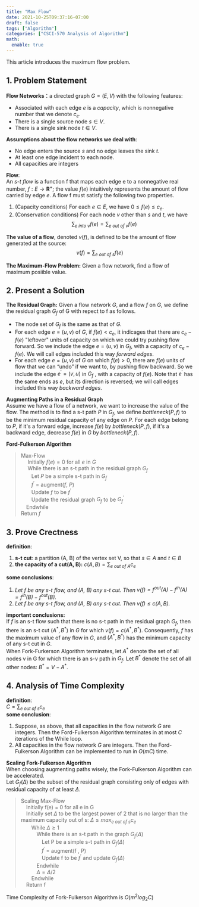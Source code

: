 ```yaml
---
title: "Max Flow"
date: 2021-10-25T09:37:16-07:00
draft: false
tags: ["Algorithm"]
categories: ["CSCI-570 Analysis of Algorithm"]
math:
  enable: true
---
```


This article introduces the maximum flow problem.

<!--more-->
## 1. Problem Statement
**Flow Networks**：a directed graph $G=(E, V)$ with the following features:  
*  Associated with each edge *e* is a *capacity*, which is nonnegative number that we denote $c_e$.
*  There is a single source node $s\in V$.
*  There is a single sink node $t\in V$.

**Assumptions about the flow networks we deal with**:  
*   No edge enters the source $s$ and no edge leaves the sink $t$.
*   At least one edge incident to each node.
*   All capacities are integers

**Flow**:  
An *s-t flow* is a function f that maps each edge e to a nonnegative real number, $f : E \to \mathbf{R} ^+$; the value $f(e)$ intuitively represents the amount of flow carried by edge $e$. A flow f must satisfy the following two properties.  
1. (Capacity conditions) For each $e\in E$, we have $0\leq f(e)\leq c_e$.
2. (Conservation conditions) For each node $v$ other than $s$ and $t$, we have 
$$\sum_{e\ into\ v} f(e)=\sum_{e\ out\ of\ v} f(e)$$

**The value of a flow**, denoted $v(f)$, is defined to be the amount of flow generated at the source:
$$v(f)=\sum_{e\ out\ of\ s} f(e)$$

**The Maximum-Flow Problem:**
Given a flow network, find a flow of maximum posiible value.

## 2. Present a Solution 
**The Residual Graph:**
Given a flow network $G$, and a flow $f$ on $G$, we define the residual graph $G_f$ of G with repect to f as follows.  
*   The node set of $G_f$ is the same as that of $G$.
*   For each edge $e=(u,v)$ of $G$, if $f(e)<c_e$, it indicages that there are $c_e-f(e)$ "leftover" units of capacity on which we could try pushing flow forward. So we include the edge $e=(u,v)$ in $G_f$, with a capacity of $c_e-f(e)$. We will call edges included this way *forward edges*.
*   For each edge $e=(u,v)$ of $G$ on which $f(e)>0$, there are $f(e)$ units of flow that we can “undo” if we want to, by pushing flow backward. So we include the edge $e^\prime = (v, u)$ in $G_f$ , with a capacity of $f(e)$. Note that $e^\prime$ has the same ends as $e$, but its direction is reversed; we will call edges included this way *backward edges*.

**Augmenting Paths in a Residual Graph**  
Assume we have a flow of a network, we want to increase the value of the flow. The method is to find a s-t path $P$ in $G_f$, we define $bottleneck(P,f)$ to be the minimum residual capacity of any edge on $P$. For each edge belong to $P$, if it's a forward edge, increase $f(e)$ by $bottleneck(P, f)$, if it's a backward edge, decrease $f(e)$ in $G$ by $bottleneck(P, f)$.  

**Ford-Fulkerson Algorithm**  
>Max-Flow  
&emsp; Initially $f(e) = 0$ for all $e$ in $G$  
&emsp; While there is an s-t path in the residual graph $G_f$  
        &emsp;&emsp;Let $P$ be a simple s-t path in $G_f$  
        &emsp;&emsp;$f^\prime$ = augment($f$, $P$)  
        &emsp;&emsp;Update $f$ to be $f^\prime$  
        &emsp;&emsp;Update the residual graph $G_f$ to be $G_f^\prime$  
    &emsp;Endwhile  
Return $f$

## 3. Prove Crectness
**definition**:  
1. **s-t cut**: a partition (A, B) of the vertex set V, so that $s\in A$ and $t\in B$  
2. **the capacity of a cut(A, B):** $c(A, B)=\sum_{e\ out\ of\ A}c_e$  
  

**some conclusions**:
1. *Let $f$ be any s-t flow, and (A, B) any s-t cut. Then $v(f) = f^{out}(A) − f^{in}(A)=f^{in}(B) − f^{out}(B)$.*
2. *Let f be any s-t flow, and (A, B) any s-t cut. Then $v(f ) \leq c(A, B)$.*  

**important conclusions:**  
If $f$ is an s-t flow such that there is no s-t path in the residual graph $G_f$, then there is an s-t cut $(A^\ast, B^\ast)$ in $G$ for which $v(f) = c(A^\ast, B^\ast)$. Consequently, $f$ has the maximum value of any flow in $G$, and $(A^\ast, B^\ast)$ has the minimum capacity of any s-t cut in $G$.  
When Fork-Furkerson Algorithm terminates, let $A^*$ denote the set of all nodes v in G for which there is an s-v path in $G_f$. Let $B^\ast$ denote the set of all other nodes: $B^\ast = V − A^\ast$.

## 4. Analysis of Time Complexity
**definition**:  
$C=\sum_{e\ out\ of\ s}c_e$  
**some conclusion**:  
1. Suppose, as above, that all capacities in the flow network $G$ are integers. Then the Ford-Fulkerson Algorithm terminates in at most $C$ iterations of the While loop.
2. All capacities in the flow network $G$ are integers. Then the Ford-Fulkerson Algorithm can be implemented to run in $O(mC)$ time.

**Scaling Fork-Fulkerson Algorithm**  
When choosing augmenting paths wisely, the Fork-Fulkerson Algorithm can be accelerated.  
Let $G_f(\Delta)$ be the subset of the residual graph consisting only of edges with residual capacity of at least $\Delta$.  
>Scaling Max-Flow  
&emsp;Initially f(e) = 0 for all e in G  
&emsp;Initially set $\Delta$ to be the largest power of 2 that is no larger than the maximum capacity out of s: $\Delta \leq max_{e\ out\ of\ s} c_e$  
&emsp;&emsp;While $\Delta\geq1$  
&emsp;&emsp;&emsp;While there is an s-t path in the graph $G_f(\Delta)$  
&emsp;&emsp;&emsp;&emsp;Let P be a simple s-t path in $G_f(\Delta)$  
&emsp;&emsp;&emsp;&emsp;$f^\prime$ = augment(f , P)  
&emsp;&emsp;&emsp;&emsp;Update f to be $f^\prime$ and update $G_f(\Delta)$  
&emsp;&emsp;&emsp;Endwhile  
&emsp;&emsp;&emsp;$\Delta=\Delta/2$  
&emsp;&emsp;Endwhile  
&emsp;Return f  

Time Complexity of Fork-Fulkerson Algorithm is $O(m^2log_2C)$